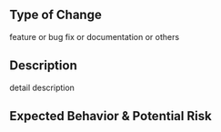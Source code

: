 ## Type of Change
feature or bug fix or documentation or others

## Description
detail description

## Expected Behavior & Potential Risk
